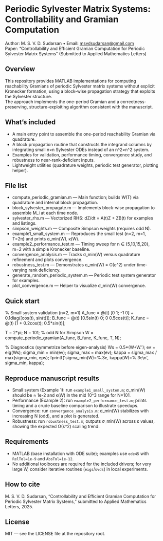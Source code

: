 # Periodic Sylvester Matrix Systems: Controllability and Gramian Computation

Author: M. S. V. D. Sudarsan • Email: msvdsudarsan@gmail.com  
Paper: “Controllability and Efficient Gramian Computation for Periodic Sylvester Matrix Systems” (Submitted to Applied Mathematics Letters)

## Overview
This repository provides MATLAB implementations for computing reachability Gramians of periodic Sylvester matrix systems without explicit Kronecker formation, using a block-wise propagation strategy that exploits the Sylvester structure.  
The approach implements the one-period Gramian and a correctness-preserving, structure-exploiting algorithm consistent with the manuscript.  

## What’s included
- A main entry point to assemble the one-period reachability Gramian via quadrature.  
- A block propagation routine that constructs the integrand columns by integrating small n×n Sylvester ODEs instead of an n^2×n^2 system.  
- Examples for validation, performance timing, convergence study, and robustness to near-rank-deficient inputs.  
- Lightweight utilities (quadrature weights, periodic test generator, plotting helper).  

## File list
- compute_periodic_gramian.m — Main function; builds W(T) via quadrature and internal block propagation.  
- block_sylvester_propagate.m — Implements block-wise propagation to assemble M_i at each time node.  
- sylvester_rhs.m — Vectorized RHS: dZ/dt = A(t)Z + ZB(t) for examples and listings.  
- simpson_weights.m — Composite Simpson weights (requires odd N).  
- example1_small_system.m — Reproduces the small test (n=2, m=1, T=2π) and prints σ_min(W), κ(W).  
- example2_performance_test.m — Timing sweep for n ∈ {5,10,15,20}, m=2 with a simple Kronecker baseline.  
- convergence_analysis.m — Tracks σ_min(W) versus quadrature refinement and plots convergence.  
- robustness_test.m — Demonstrates σ_min(W) = O(ε^2) under time-varying rank deficiency.  
- generate_random_periodic_system.m — Periodic test system generator for examples.  
- plot_convergence.m — Helper to visualize σ_min(W) convergence.  

## Quick start

% Small system validation (n=2, m=1)
A_func = @(t) [0 1; -1 0] + 0.1diag([cos(t), sin(t)]);
B_func = @(t) [0.5sin(t) 0; 0 0.5cos(t)];
K_func = @(t) [1 + 0.2cos(t); 0.5*sin(t)];

T = 2*pi;
N = 101; % odd N for Simpson
W = compute_periodic_gramian(A_func, B_func, K_func, T, N);

% Diagnostics (symmetrize before eigen-analysis)
Ws = 0.5*(W+W.');
ev = eig(Ws);
sigma_min = min(ev);
sigma_max = max(ev);
kappa = sigma_max / max(sigma_min, eps);
fprintf('sigma_min(W)=%.3e, kappa(W)=%.3e\n', sigma_min, kappa);

## Reproduce manuscript results
- Small system (Example 1): run `example1_small_system.m`; σ_min(W) should be ≈ 1e-2 and κ(W) in the mid 10^3 range for N=101.
- Performance (Example 2): run `example2_performance_test.m`; prints timing and a crude baseline comparison to illustrate speedups.
- Convergence: run `convergence_analysis.m`; σ_min(W) stabilizes with increasing N (odd), and a plot is generated.
- Robustness: run `robustness_test.m`; outputs σ_min(W) across ε values, showing the expected O(ε^2) scaling trend.

## Requirements
- MATLAB (base installation with ODE suite); examples use `ode45` with `RelTol=1e-9` and `AbsTol=1e-12`.
- No additional toolboxes are required for the included drivers; for very large W, consider iterative routines (`eigs`/`svds`) in local experiments.

## How to cite
M. S. V. D. Sudarsan, “Controllability and Efficient Gramian Computation for Periodic Sylvester Matrix Systems,” submitted to Applied Mathematics Letters, 2025.

## License
MIT — see the LICENSE file at the repository root.
